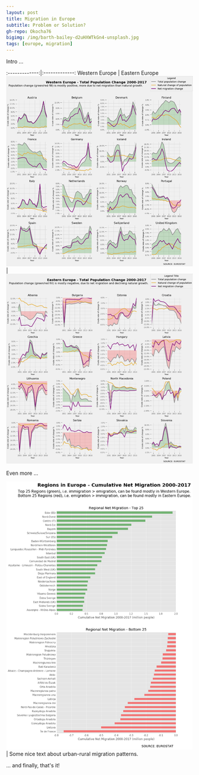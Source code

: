 ```yaml
---
layout: post
title: Migration in Europe
subtitle: Problem or Solution?
gh-repo: Okocha76
bigimg: /img/barth-bailey-d2uHXWTkGn4-unsplash.jpg
tags: [europe, migration]
---
```


Intro ...  

:-------------:|:-------------:
Western Europe | Eastern Europe
[ ![](/img/WEurope.png) ](/img/WEurope.png)  |  [ ![](/img/EEurope.png) ](/img/EEurope.png)

Even more ...

[ ![](/img/regions.png) ](/img/regions.png)  |  Some nice text about urban-rural migration patterns.

... and finally, that's it!
